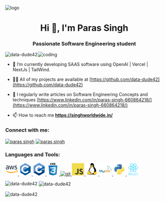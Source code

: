 ![logo](https://github.com/data-dude42/data-dude42/blob/main/banner01)
<h1 align="center">Hi 👋, I'm Paras Singh</h1>
<h3 align="center">Passionate Software Engineering student</h3>
<img align="right" alt="coding" width="400" src="https://cdn.dribbble.com/users/1059583/screenshots/4171367/coding-freak.gif"
<p align="left"> <img src="https://komarev.com/ghpvc/?username=data-dude42&label=Profile%20views&color=0e75b6&style=flat" alt="data-dude42" /> </p>

- 🌱 I’m currently developing SAAS software using OpenAI | Vercel | NextJs | TailWind.

- 👨‍💻 All of my projects are available at [https://github.com/data-dude42](https://github.com/data-dude42)

- 📝 I regularly write articles on Software Engineering Concepts and techniques [https://www.linkedin.com/in/paras-singh-660864218/](https://www.linkedin.com/in/paras-singh-660864218/)

- 📫 How to reach me **https://singhworldwide.in/**

<h3 align="left">Connect with me:</h3>
<p align="left">
<a href="https://linkedin.com/in/paras singh" target="blank"><img align="center" src="https://raw.githubusercontent.com/rahuldkjain/github-profile-readme-generator/master/src/images/icons/Social/linked-in-alt.svg" alt="paras singh" height="30" width="40" /></a>
<a href="https://instagram.com/paras singh" target="blank"><img align="center" src="https://raw.githubusercontent.com/rahuldkjain/github-profile-readme-generator/master/src/images/icons/Social/instagram.svg" alt="paras singh" height="30" width="40" /></a>
</p>

<h3 align="left">Languages and Tools:</h3>
<p align="left"> <a href="https://aws.amazon.com" target="_blank" rel="noreferrer"> <img src="https://raw.githubusercontent.com/devicons/devicon/master/icons/amazonwebservices/amazonwebservices-original-wordmark.svg" alt="aws" width="40" height="40"/> </a> <a href="https://www.cprogramming.com/" target="_blank" rel="noreferrer"> <img src="https://raw.githubusercontent.com/devicons/devicon/master/icons/c/c-original.svg" alt="c" width="40" height="40"/> </a> <a href="https://www.w3schools.com/cpp/" target="_blank" rel="noreferrer"> <img src="https://raw.githubusercontent.com/devicons/devicon/master/icons/cplusplus/cplusplus-original.svg" alt="cplusplus" width="40" height="40"/> </a> <a href="https://www.w3schools.com/css/" target="_blank" rel="noreferrer"> <img src="https://raw.githubusercontent.com/devicons/devicon/master/icons/css3/css3-original-wordmark.svg" alt="css3" width="40" height="40"/> </a> <a href="https://git-scm.com/" target="_blank" rel="noreferrer"> <img src="https://www.vectorlogo.zone/logos/git-scm/git-scm-icon.svg" alt="git" width="40" height="40"/> </a> <a href="https://developer.mozilla.org/en-US/docs/Web/JavaScript" target="_blank" rel="noreferrer"> <img src="https://raw.githubusercontent.com/devicons/devicon/master/icons/javascript/javascript-original.svg" alt="javascript" width="40" height="40"/> </a> <a href="https://www.linux.org/" target="_blank" rel="noreferrer"> <img src="https://raw.githubusercontent.com/devicons/devicon/master/icons/linux/linux-original.svg" alt="linux" width="40" height="40"/> </a> <a href="https://www.mysql.com/" target="_blank" rel="noreferrer"> <img src="https://raw.githubusercontent.com/devicons/devicon/master/icons/mysql/mysql-original-wordmark.svg" alt="mysql" width="40" height="40"/> </a> <a href="https://www.python.org" target="_blank" rel="noreferrer"> <img src="https://raw.githubusercontent.com/devicons/devicon/master/icons/python/python-original.svg" alt="python" width="40" height="40"/> </a> <a href="https://reactjs.org/" target="_blank" rel="noreferrer"> <img src="https://raw.githubusercontent.com/devicons/devicon/master/icons/react/react-original-wordmark.svg" alt="react" width="40" height="40"/> </a> </p>

<p><img align="left" src="https://github-readme-stats.vercel.app/api/top-langs?username=data-dude42&show_icons=true&locale=en&layout=compact" alt="data-dude42" /></p>

<p>&nbsp;<img align="center" src="https://github-readme-stats.vercel.app/api?username=data-dude42&show_icons=true&locale=en" alt="data-dude42" /></p>

<p><img align="center" src="https://github-readme-streak-stats.herokuapp.com/?user=data-dude42&" alt="data-dude42" /></p>
